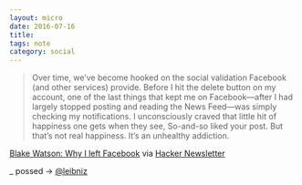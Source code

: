 ```yaml
---
layout: micro
date: 2016-07-16
title: 
tags: note
category: social
---
```


> Over time, we’ve become hooked on the social validation Facebook (and other services) provide. Before I hit the delete button on my account, one of the last things that kept me on Facebook—after I had largely stopped posting and reading the News Feed—was simply checking my notifications. I unconsciously craved that little hit of happiness one gets when they see, So-and-so liked your post. But that’s not real happiness. It’s an unhealthy addiction.

[Blake Watson: Why I left Facebook](https://www.blakewatson.com/journal/why-i-left-facebook) via [Hacker Newsletter](http://mailchi.mp/hackernewsletter/360?e=69e4c56ba1)

_
possed → [@leibniz](http://twitter.com/leibniz/status/886591909384343552)
